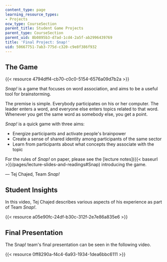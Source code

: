 ```yaml
---
content_type: page
learning_resource_types:
- Projects
ocw_type: CourseSection
parent_title: Student Game Projects
parent_type: CourseSection
parent_uid: 8b0895b3-d7ad-1cd4-2a5f-ab2996439769
title: 'Final Project: Snap!'
uid: 50667751-7ab3-775d-c320-c9e8f386f932
---
```


The Game
--------

{{< resource 4794dff4-cb70-c0c0-5154-6576a09d7b2a >}}

_Snap!_ is a game that focuses on word association, and aims to be a useful tool for brainstorming.

The premise is simple. Everybody participates on his or her computer. The leader enters a word, and everyone else enters topics related to that word. Whenever you get the same word as somebody else, you get a point.

_Snap!_ is a quick game with three aims:

*   Energize participants and activate people's brainpower
*   Create a sense of shared identity among participants of the same sector
*   Learn from participants about what concepts they associate with the topic

For the rules of _Snap!_ on paper, please see the [lecture notes]({{< baseurl >}}/pages/lecture-slides-and-readings#Snap) introducing the game.

— Tej Chajed, Team _Snap!_

Student Insights
----------------

In this video, Tej Chajed describes various aspects of his experience as part of Team _Snap!_.

{{< resource a05e90fc-24df-b30c-312f-2e7e86a835e6 >}}

Final Presentation
------------------

The Snap! team's final presentation can be seen in the following video.

{{< resource 0ff8290a-f4c4-6a93-1934-1dea6bbc6111 >}}